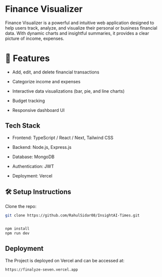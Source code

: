 
#  Finance Visualizer

Finance Visualizer is a powerful and intuitive web application designed to help users track, analyze, and visualize their personal or business financial data. With dynamic charts and insightful summaries, it provides a clear picture of income, expenses.


 # 🚀 Features


- Add, edit, and delete financial transactions

- Categorize income and expenses

- Interactive data visualizations (bar, pie, and line charts)

- Budget tracking

- Responsive dashboard UI





## Tech Stack

- Frontend: TypeScript / React / Next, Tailwind CSS 

- Backend: Node.js, Express.js

- Database: MongoDB 

- Authentication: JWT 

- Deployment:  Vercel


## 🛠️ Setup Instructions

Clone the repo:

```bash
git clone https://github.com/RahulSidar08/InsightAI-Times.git
  
```


```bash
npm install
npm run dev

```


## Deployment

The Project is deployed on Vercel and can be accessed at:

```bash
https://finalyze-seven.vercel.app
```
